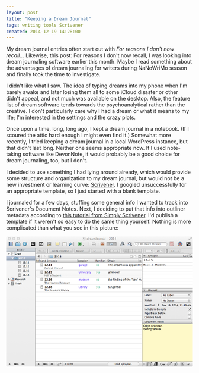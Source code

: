 ```yaml
---
layout: post
title: "Keeping a Dream Journal"
tags: writing tools Scrivener
created: 2014-12-19 14:28:00
---
```

My dream journal entries often start out with *For reasons I don't now recall...*  Likewise, this post:  For reasons I don't now recall, I was looking into dream journaling software earlier this month.  Maybe I read something about the advantages of dream journaling for writers during NaNoWriMo season and finally took the time to investigate.

I didn't like what I saw.  The idea of typing dreams into my phone when I'm barely awake and later losing them all to some iCloud disaster or other didn't appeal, and not much was available on the desktop.  Also, the feature list of dream software tends towards the psychoanalytical rather than the creative.  I don't particularly care why I had a dream or what it means to my life; I'm interested in the settings and the crazy plots.

Once upon a time, long, long ago, I kept a dream journal in a notebook.  (If I scoured the attic hard enough I might even find it.)  Somewhat more recently, I tried keeping a dream journal in a local WordPress instance, but that didn't last long.  Neither one seems appropriate now.  If I used note-taking software like DevonNote, it would probably be a good choice for dream journaling, too, but I don't.

I decided to use something I had lying around already, which would provide some structure and organization to my dream journal, but would not be a new investment or learning curve:  [Scrivener](http://www.literatureandlatte.com/scrivener.php).  I googled unsuccessfully for an appropriate template, so I just started with a blank template.

I journaled for a few days, stuffing some general info I wanted to track into Scrivener's Document Notes.  Next, I deciding to put that info into outliner metadata according to [this tutorial from Simply Scrivener](http://www.simplyscrivener.com/features/outliner/).  I'd publish a template if it weren't so easy to do the same thing yourself.  Nothing is more complicated than what you see in this picture:

![my dream journal template](/files/pictures/dreamjournal.png)





